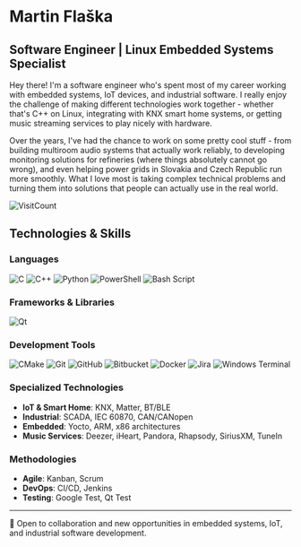 # Martin Flaška

## Software Engineer | Linux Embedded Systems Specialist

Hey there! I'm a software engineer who's spent most of my career working with embedded systems, IoT devices, and industrial software. I really enjoy the challenge of making different technologies work together - whether that's C++ on Linux, integrating with KNX smart home systems, or getting music streaming services to play nicely with hardware.

Over the years, I've had the chance to work on some pretty cool stuff - from building multiroom audio systems that actually work reliably, to developing monitoring solutions for refineries (where things absolutely cannot go wrong), and even helping power grids in Slovakia and Czech Republic run more smoothly. What I love most is taking complex technical problems and turning them into solutions that people can actually use in the real world.

![VisitCount](https://komarev.com/ghpvc/?username=martin-flaska&style=for-the-badge&color=282c34)

## Technologies & Skills

### Languages
![C](https://img.shields.io/badge/c-%2300599C.svg?style=for-the-badge&logo=c&logoColor=white)
![C++](https://img.shields.io/badge/c++-%2300599C.svg?style=for-the-badge&logo=c%2B%2B&logoColor=white)
![Python](https://img.shields.io/badge/python-3670A0?style=for-the-badge&logo=python&logoColor=ffdd54)
![PowerShell](https://img.shields.io/badge/PowerShell-%235391FE.svg?style=for-the-badge&logo=powershell&logoColor=white)
![Bash Script](https://img.shields.io/badge/bash_script-%23121011.svg?style=for-the-badge&logo=gnu-bash&logoColor=white)

### Frameworks & Libraries
![Qt](https://img.shields.io/badge/Qt-%23217346.svg?style=for-the-badge&logo=Qt&logoColor=white)

### Development Tools
![CMake](https://img.shields.io/badge/CMake-%23008FBA.svg?style=for-the-badge&logo=cmake&logoColor=white)
![Git](https://img.shields.io/badge/git-%23F05033.svg?style=for-the-badge&logo=git&logoColor=white)
![GitHub](https://img.shields.io/badge/github-%23121011.svg?style=for-the-badge&logo=github&logoColor=white)
![Bitbucket](https://img.shields.io/badge/bitbucket-%230047B3.svg?style=for-the-badge&logo=bitbucket&logoColor=white)
![Docker](https://img.shields.io/badge/docker-%230db7ed.svg?style=for-the-badge&logo=docker&logoColor=white)
![Jira](https://img.shields.io/badge/jira-%230A0FFF.svg?style=for-the-badge&logo=jira&logoColor=white)
![Windows Terminal](https://img.shields.io/badge/Windows%20Terminal-%234D4D4D.svg?style=for-the-badge&logo=windows-terminal&logoColor=white)

### Specialized Technologies
- **IoT & Smart Home**: KNX, Matter, BT/BLE
- **Industrial**: SCADA, IEC 60870, CAN/CANopen
- **Embedded**: Yocto, ARM, x86 architectures
- **Music Services**: Deezer, iHeart, Pandora, Rhapsody, SiriusXM, TuneIn

### Methodologies
- **Agile**: Kanban, Scrum
- **DevOps**: CI/CD, Jenkins
- **Testing**: Google Test, Qt Test

---

💼 Open to collaboration and new opportunities in embedded systems, IoT, and industrial software development.

